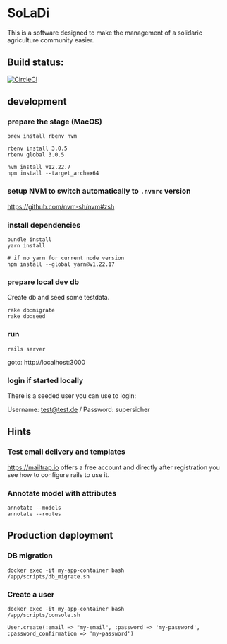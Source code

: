 # SoLaDi

This is a software designed to make the management of a solidaric agriculture community easier.

## Build status:
[![CircleCI](https://circleci.com/gh/SoLaDi/soladi.svg?style=shield)](https://circleci.com/gh/SoLaDi/soladi)

## development

### prepare the stage (MacOS)
   
    brew install rbenv nvm

    rbenv install 3.0.5
    rbenv global 3.0.5

    nvm install v12.22.7
    npm install --target_arch=x64

### setup NVM to switch automatically to `.nvmrc` version

https://github.com/nvm-sh/nvm#zsh

    

### install dependencies

    bundle install
    yarn install

    # if no yarn for current node version
    npm install --global yarn@v1.22.17

### prepare local dev db

Create db and seed some testdata.

    rake db:migrate
    rake db:seed

### run

    rails server

goto: http://localhost:3000

### login if started locally

There is a seeded user you can use to login:

Username: test@test.de / Password: supersicher

## Hints

### Test email delivery and templates

https://mailtrap.io offers a free account and directly after registration you see how to configure rails to use it.

### Annotate model with attributes

	annotate --models
	annotate --routes

## Production deployment

### DB migration

    docker exec -it my-app-container bash
    /app/scripts/db_migrate.sh

### Create a user

    docker exec -it my-app-container bash
    /app/scripts/console.sh

    User.create(:email => "my-email", :password => 'my-password', :password_confirmation => 'my-password')
